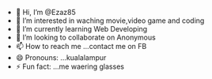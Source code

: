 - 👋 Hi, I’m @Ezaz85
- 👀 I’m interested in waching movie,video game and coding
- 🌱 I’m currently learning Web Developing
- 💞️ I’m looking to collaborate on Anonymous
- 📫 How to reach me ...contact me on FB
- 😄 Pronouns: ...kualalampur
- ⚡ Fun fact: ...me waering glasses

<!---
Ezaz85/Ezaz85 is a ✨ special ✨ repository because its `README.md` (this file) appears on your GitHub profile.
You can click the Preview link to take a look at your changes.
--->
